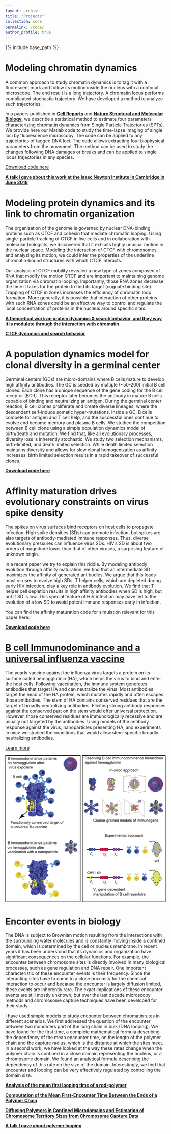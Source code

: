 ```yaml
---
layout: archive
title: "Projects"
collection: code
permalink: /code/
author_profile: true
---
```


{% include base_path %}

Modeling chromatin dynamics
======

A common approach to study chromatin dynamics is to tag it with a fluorescent mark and follow 
its motion inside the nucleus with a confocal microscope. The end result is a long trajectory. 
A chromatin locus performs complicated stochastic trajectory. We have developed a method to analyze such trajectories.

In a papers published in [**Cell Reports**](https://www.sciencedirect.com/science/article/pii/S2211124717300542?via%3Dihub) and [**Nature Structural and Molecular Biology**](https://www.nature.com/articles/nsmb.3347), we describe a statistical 
method to estimate four parameters characterizing chromatin dynamics from Single Particle Trajectories (SPTs). 
We provide here our Matlab code to study the time-lapse imaging of single loci by fluorescence microscopy. 
The code can be applied to any trajectories of tagged DNA loci. 
The code allows extracting four biophysical parameters from the movement. 
The method can be used to study the changes following DNA damages or breaks and can be applied to single locus trajectories in any species.

[Download code here](https://github.com/amitaiassaf/SPT_analysis)

[**A talk I gave about this work at the Isaac Newton Institute in Cambridge in June 2016**](http://www.newton.ac.uk/seminar/20160624110011451)


Modeling protein dynamics and its link to chromatin organization
======

The organization of the genome is governed by nuclear DNA-binding proteins such as CTCF and cohesin that mediate chromatin looping. Using single-particle tracking of CTCF in live cells and in collaboration with molecular biologists, we discovered that it exhibits highly unusual motion in the nuclear space. Modeling the interaction of CTCF with chromosomes, and analyzing its motion, we could infer the properties of the underline chromatin-bound structures with which CTCF interacts.

Our analysis of CTCF mobility revealed a new type of zones composed of RNA that modify the motion CTCF and are important to maintaining genome organization via chromatin looping. Importantly, those RNA zones decrease the time it takes for the protein to find its target (cognate binding site). Trapping of CTCF in zones increases the efficiency of chromatin loop formation. More generally, it is possible that interaction of other proteins with such RNA zones could be an effective way to control and regulate the local concentration of proteins in the nucleus around specific sites. 

[**A theoretical work on protein dynamics & search behavior, and they way it is modulate through the interaction with chromatin**](https://www.cell.com/biophysj/comments/S0006-3495(18)30057-2)

[**CTCF dynamics and search behavior**](https://www.nature.com/articles/s41589-019-0422-3)

A population dynamics model for clonal diversity in a germinal center
======
  
Germinal centers (GCs) are micro-domains where B cells mature to develop high affinity antibodies. The GC is seeded by multiple (~50-200) initial B cell clones. Each clone has a unique sequence of the gene coding for the B cell receptor (BCR). This receptor later becomes the antibody in mature B cells capable of binding and neutralizing an antigen. During the germinal center reaction, B cell clones proliferate and create diverse lineages, where the descendent self-induce somatic hyper-mutations. Inside a GC, B cells compete for antigen and T cell help, and the successful ones continue to evolve and become memory and plasma B cells. We studied the competition between B cell clone using a simple population dynamics model of birth/death and mutation. We find that, like all evolutionary processes, diversity loss is inherently stochastic. We study two selection mechanisms, birth-limited, and death limited selection. While death limited selection maintains diversity and allows for slow clonal homogenization as affinity increases, birth limited selection results in a rapid takeover of successful clones.

[**Download code here**](https://github.com/amitaiassaf/Modeling-Germinal-Center-Reaction)
  
Affinity maturation drives evolutionary constraints on virus spike density
======

The spikes on virus surfaces bind receptors on host cells to propagate infection. High spike densities (SDs) can promote infection, but spikes are also targets of antibody-mediated immune responses. Thus, diverse evolutionary pressures can influence virus SDs. 
HIV’s SD is about two orders of magnitude lower than that of other viruses, a surprising feature of unknown origin.

In a recent paper we try to explain this riddle. By modeling antibody evolution through affinity maturation, we find that an intermediate SD maximizes the affinity of generated antibodies. We argue that this leads most viruses to evolve high SDs. T helper cells, which are depleted during early HIV infection, play a key role in antibody evolution. We find that T helper cell depletion results in high affinity antibodies when SD is high, but not if SD is low. This special feature of HIV infection may have led to the evolution of a low SD to avoid potent immune responses early in infection. 

You can find the affinity maturation code for simulation relevant for this paper here:

[**Download code here**](https://github.com/amitaiassaf/Modeling-Germinal-Center-Reaction)

[B cell Immunodominance and a universal influenza vaccine](https://github.com/amitaiassaf/B-cell-Immunodominance-Hierarchies)
======

The yearly vaccine against the influenza virus targets a protein on its surface called hemagglutinin (HA), which helps the virus to bind and enter the host cells. Following vaccination, the immune system generates antibodies that target HA and can neutralize the virus. Most antibodies target the head of the HA protein, which mutates rapidly and often escapes those antibodies. The stem of HA contains conserved residues that are the target of broadly neutralizing antibodies. Eliciting strong antibody responses against the conserved part on the stem would offer universal protection. However, those conserved residues are immunologically recessive and are usually not targeted by the antibodies. Using models of the antibody response against the virus, nanoparticles presenting HA, and experiments in mice we studied the conditions that would allow stem-specific broadly neutralizing antibodies.

[Learn more](https://github.com/amitaiassaf/B-cell-Immunodominance-Hierarchies)

<img src="/images/GraphicalAbstractFlu.jpg" width="600">

Enconter events in biology
======
The DNA is subject to Brownian motion resulting from the interactions with the surrounding water molecules and is constantly moving inside a confined domain, which is determined by the cell or nucleus membrane. In recent years it has been understood that its dynamics and organization have significant consequences on the cellular functions. For example, the encounter between chromosome sites is directly involved in many biological processes, such as gene regulation and DNA repair. One important characteristic of these encounter events is their frequency. Since the interacting sites have to come to a close proximity for the chemical interaction to occur and because the encounter is largely diffusion limited, these events are inherently rare. The exact implications of these encounter events are still mostly unknown, but over the last decade microscopy methods and chromosome capture techniques have been developed for their study.

I have used simple models to study encounter between chromatin sites in different scenarios. We first addressed the question of the encounter between two monomers part of the long chain in bulk (DNA looping). We have found for the first time, a complete mathematical formula describing the dependency of the mean encounter time, on the length of the polymer chain and the capture radius, which is the distance at which the sites meet. In a second work, we have looked at the way these rates change when the polymer chain is confined in a close domain representing the nucleus, or a chromosome domain. We found an analytical formula describing the dependency of this rate on the size of the domain. Interestingly, we find that encounter and looping can be very effectively regulated by controlling the domain size.

[**Analysis of the mean first looping time of a rod-polymer**](http://epubs.siam.org/doi/abs/10.1137/110842624)

[**Computation of the Mean First-Encounter Time Between the Ends of a Polymer Chain**](http://journals.aps.org/prl/abstract/10.1103/PhysRevLett.109.108302)

[**Diffusing Polymers in Confined Microdomains and Estimation of Chromosome Territory Sizes from Chromosome Capture Data**](http://journals.aps.org/prl/abstract/10.1103/PhysRevLett.110.248105)

[**A talk I gave about polymer looping**](http://www.birs.ca/events/2015/5-day-workshops/15w5110/videos/watch/201503251043-Amitai.html)

